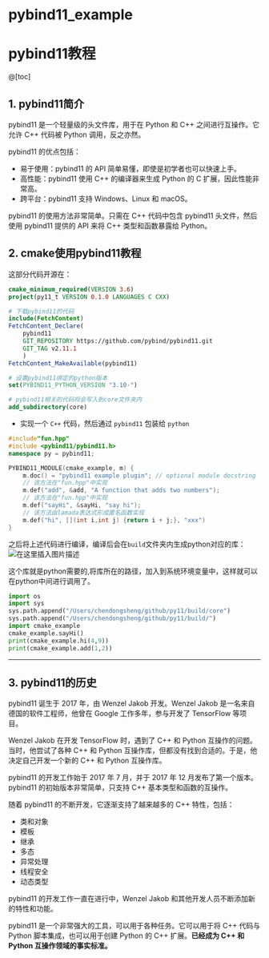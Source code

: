 # pybind11_example
# pybind11教程
@[toc]
## 1. pybind11简介
pybind11 是一个轻量级的头文件库，用于在 Python 和 C++ 之间进行互操作。它允许 C++ 代码被 Python 调用，反之亦然。

pybind11 的优点包括：

- 易于使用：pybind11 的 API 简单易懂，即使是初学者也可以快速上手。
- 高性能：pybind11 使用 C++ 的编译器来生成 Python 的 C 扩展，因此性能非常高。
- 跨平台：pybind11 支持 Windows、Linux 和 macOS。

pybind11 的使用方法非常简单。只需在 C++ 代码中包含 pybind11 头文件，然后使用 pybind11 提供的 API 来将 C++ 类型和函数暴露给 Python。

## 2. cmake使用pybind11教程

这部分代码开源在：

```cmake
cmake_minimum_required(VERSION 3.6)
project(py11_t VERSION 0.1.0 LANGUAGES C CXX)

# 下载pybind11的代码
include(FetchContent)
FetchContent_Declare(
    pybind11
    GIT_REPOSITORY https://github.com/pybind/pybind11.git
    GIT_TAG v2.11.1
    )
FetchContent_MakeAvailable(pybind11)

# 设置pybind11绑定的python版本
set(PYBIND11_PYTHON_VERSION "3.10·")

# pybind11相关的代码将会写入到core文件夹内
add_subdirectory(core)
```


- 实现一个 `C++` 代码，然后通过 `pybind11` 包装给 `python`
```c++
#include"fun.hpp"
#include <pybind11/pybind11.h>
namespace py = pybind11;

PYBIND11_MODULE(cmake_example, m) {
    m.doc() = "pybind11 example plugin"; // optional module docstring
    // 该方法在"fun.hpp"中实现
    m.def("add", &add, "A function that adds two numbers");
    // 该方法在"fun.hpp"中实现
    m.def("sayHi", &sayHi, "say hi");
    // 该方法由lamada表达式形成匿名函数实现
    m.def("hi", [](int i,int j) {return i + j;}, "xxx")
}
```

之后将上述代码进行编译，编译后会在`build`文件夹内生成python对应的库：
	![在这里插入图片描述](https://img-blog.csdnimg.cn/direct/568617d4ed874d4db68b307848b7174c.png)

这个库就是python需要的,将库所在的路径，加入到系统环境变量中，这样就可以在python中间进行调用了。

```python
import os
import sys
sys.path.append("/Users/chendongsheng/github/py11/build/core")
sys.path.append("/Users/chendongsheng/github/py11/build/")
import cmake_example
cmake_example.sayHi()
print(cmake_example.hi(4,9))
print(cmake_example.add(1,2))

```

---
## 3. pybind11的历史


pybind11 诞生于 2017 年，由 Wenzel Jakob 开发。Wenzel Jakob 是一名来自德国的软件工程师，他曾在 Google 工作多年，参与开发了 TensorFlow 等项目。

Wenzel Jakob 在开发 TensorFlow 时，遇到了 C++ 和 Python 互操作的问题。当时，他尝试了各种 C++ 和 Python 互操作库，但都没有找到合适的。于是，他决定自己开发一个新的 C++ 和 Python 互操作库。

pybind11 的开发工作始于 2017 年 7 月，并于 2017 年 12 月发布了第一个版本。pybind11 的初始版本非常简单，只支持 C++ 基本类型和函数的互操作。

随着 pybind11 的不断开发，它逐渐支持了越来越多的 C++ 特性，包括：

- 类和对象
- 模板
- 继承
- 多态
- 异常处理
- 线程安全
- 动态类型

pybind11 的开发工作一直在进行中，Wenzel Jakob 和其他开发人员不断添加新的特性和功能。


pybind11 是一个非常强大的工具，可以用于各种任务。它可以用于将 C++ 代码与 Python 脚本集成，也可以用于创建 Python 的 C++ 扩展。**已经成为 C++ 和 Python 互操作领域的事实标准。**
